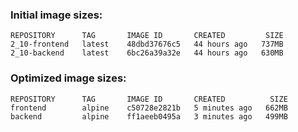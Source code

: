 ### Initial image sizes:

```text
REPOSITORY      TAG       IMAGE ID       CREATED         SIZE
2_10-frontend   latest    48dbd37676c5   44 hours ago   737MB
2_10-backend    latest    6bc26a39a32e   44 hours ago   630MB
```
### Optimized image sizes:
```text
REPOSITORY      TAG       IMAGE ID       CREATED          SIZE
frontend        alpine    c50728e2821b   5 minutes ago   662MB
backend         alpine    ff1aeeb0495a   3 minutes ago   499MB
```

